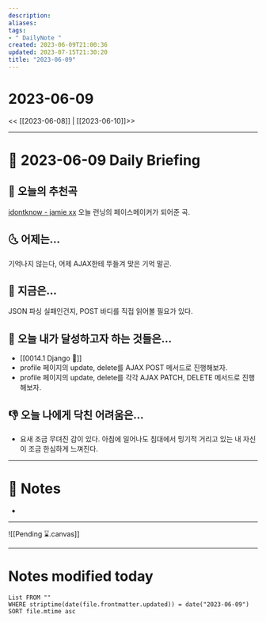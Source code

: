 ```yaml
---
description:
aliases: 
tags:
- " DailyNote "
created: 2023-06-09T21:00:36
updated: 2023-07-15T21:30:20
title: "2023-06-09"
---
```


# 2023-06-09

<< [[2023-06-08]] | [[2023-06-10]]>>

---

# 📅 2023-06-09 Daily Briefing

## 🎵 오늘의 추천곡

[idontknow - jamie xx](https://youtu.be/rcaf9pBdhrw) 오늘 런닝의 페이스메이커가 되어준 곡.

## 🌜 어제는...

기억나지 않는다, 어제 AJAX한테 뚜들겨 맞은 기억 말곤.

## 🙌 지금은...

JSON 파싱 실패인건지, POST 바디를 직접 읽어볼 필요가 있다.

## 🚀 오늘 내가 달성하고자 하는 것들은...

- [[0014.1 Django 🎈]]
- profile 페이지의 update, delete를 AJAX POST 메서드로 진행해보자.
- profile 페이지의 update, delete를 각각 AJAX PATCH, DELETE 메서드로 진행해보자.

## 👎 오늘 나에게 닥친 어려움은...

- 요새 조금 무뎌진 감이 있다. 아침에 일어나도 침대에서 밍기적 거리고 있는 내 자신이 조금 한심하게 느껴진다.

---

# 📝 Notes

- 

___

![[Pending ⌛.canvas]]

---

# Notes modified today

```dataview
List FROM "" 
WHERE striptime(date(file.frontmatter.updated)) = date("2023-06-09") 
SORT file.mtime asc
```
